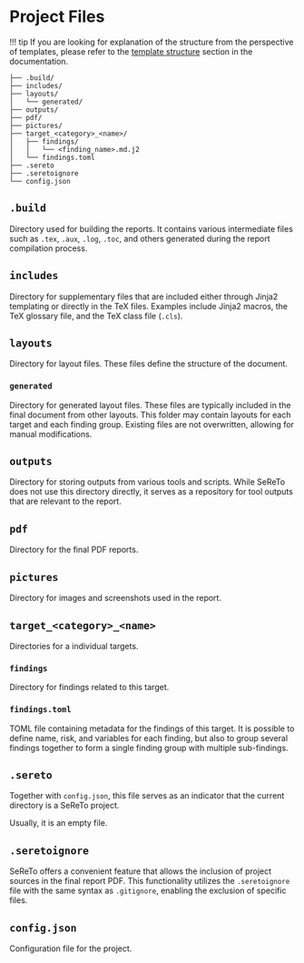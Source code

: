 # Project Files

!!! tip
    If you are looking for explanation of the structure from the perspective of templates, please refer to the [template structure](../default_templates/structure.md) section in the documentation.

```text
├── .build/
├── includes/
├── layouts/
│   └── generated/
├── outputs/
├── pdf/
├── pictures/
├── target_<category>_<name>/
│   ├── findings/
│   │   └── <finding_name>.md.j2
│   └── findings.toml
├── .sereto
├── .seretoignore
└── config.json
```

## `.build`

Directory used for building the reports. It contains various intermediate files such as `.tex`, `.aux`, `.log`, `.toc`, and others generated during the report compilation process.

## `includes`

Directory for supplementary files that are included either through Jinja2 templating or directly in the TeX files. Examples include Jinja2 macros, the TeX glossary file, and the TeX class file (`.cls`).

## `layouts`

Directory for layout files. These files define the structure of the document.

### `generated`

Directory for generated layout files. These files are typically included in the final document from other layouts. This folder may contain layouts for each target and each finding group. Existing files are not overwritten, allowing for manual modifications.

## `outputs`

Directory for storing outputs from various tools and scripts. While SeReTo does not use this directory directly, it serves as a repository for tool outputs that are relevant to the report.

## `pdf`

Directory for the final PDF reports.

## `pictures`

Directory for images and screenshots used in the report.

## `target_<category>_<name>`

Directories for a individual targets.

### `findings`

Directory for findings related to this target.

### `findings.toml`

TOML file containing metadata for the findings of this target. It is possible to define name, risk, and variables for each finding, but also to group several findings together to form a single finding group with multiple sub-findings.

## `.sereto`

Together with `config.json`, this file serves as an indicator that the current directory is a SeReTo project.

Usually, it is an empty file.

## `.seretoignore`

SeReTo offers a convenient feature that allows the inclusion of project sources in the final report PDF. This functionality utilizes the `.seretoignore` file with the same syntax as `.gitignore`, enabling the exclusion of specific files.

## `config.json`

Configuration file for the project.
